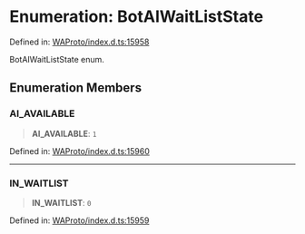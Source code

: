 # Enumeration: BotAIWaitListState

Defined in: [WAProto/index.d.ts:15958](https://github.com/Fokusdotid/bail/blob/043003e0dc220c8f52aef36f90c7026f3a192427/WAProto/index.d.ts#L15958)

BotAIWaitListState enum.

## Enumeration Members

### AI\_AVAILABLE

> **AI\_AVAILABLE**: `1`

Defined in: [WAProto/index.d.ts:15960](https://github.com/Fokusdotid/bail/blob/043003e0dc220c8f52aef36f90c7026f3a192427/WAProto/index.d.ts#L15960)

***

### IN\_WAITLIST

> **IN\_WAITLIST**: `0`

Defined in: [WAProto/index.d.ts:15959](https://github.com/Fokusdotid/bail/blob/043003e0dc220c8f52aef36f90c7026f3a192427/WAProto/index.d.ts#L15959)
